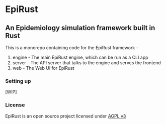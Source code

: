 # EpiRust
## An Epidemiology simulation framework built in Rust

This is a monorepo containing code for the EpiRust framework -

1. engine - The main EpiRust engine, which can be run as a CLI app
2. server - The API server that talks to the engine and serves the frontend
3. web - The Web UI for EpiRust

### Setting up
[WIP]

### License
EpiRust is an open source project licensed under [AGPL v3](https://www.gnu.org/licenses/agpl-3.0.en.html)
